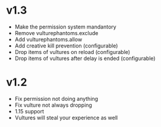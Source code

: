 # v1.3

- Make the permission system mandantory
- Remove vulturephantoms.exclude
- Add vulturephantoms.allow
- Add creative kill prevention (configurable)
- Drop items of vultures on reload (configurable)
- Drop items of vultures after delay is ended (configurable)

# v1.2

- Fix permission not doing anything
- Fix vulture not always dropping
- 1.15 support
- Vultures will steal your experience as well